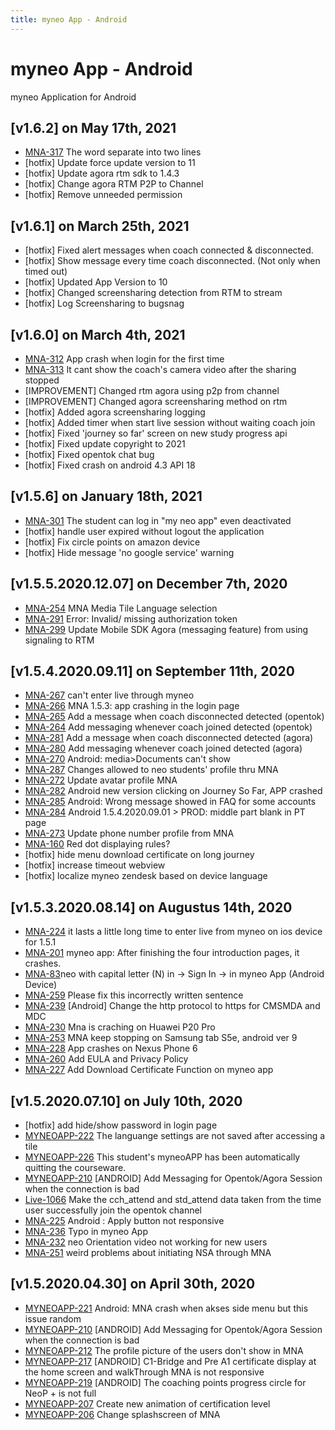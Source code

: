 ```yaml
---
title: myneo App - Android
---
```


# myneo App - Android
myneo Application for Android
## [v1.6.2] on May 17th, 2021
- [MNA-317](https://dyned.myjetbrains.com/youtrack/issue/MNA-317) The word separate into two lines
- [hotfix] Update force update version to 11
- [hotfix] Update agora rtm sdk to 1.4.3
- [hotfix] Change agora RTM P2P to Channel
- [hotfix] Remove unneeded permission

## [v1.6.1] on March 25th, 2021
- [hotfix] Fixed alert messages when coach connected & disconnected.
- [hotfix] Show message every time coach disconnected. (Not only when timed out)
- [hotfix] Updated App Version to 10
- [hotfix] Changed screensharing detection from RTM to stream
- [hotfix] Log Screensharing to bugsnag

## [v1.6.0] on March 4th, 2021
- [MNA-312](https://dyned.myjetbrains.com/youtrack/issue/MNA-312) App crash when login for the first time
- [MNA-313](https://dyned.myjetbrains.com/youtrack/issue/MNA-313) It cant show the coach's camera video after the sharing stopped
- [IMPROVEMENT] Changed rtm agora using p2p from channel
- [IMPROVEMENT] Changed agora screensharing method on rtm
- [hotfix] Added agora screensharing logging
- [hotfix] Added timer when start live session without waiting coach join
- [hotfix] Fixed 'journey so far' screen on new study progress api
- [hotfix] Fixed update copyright to 2021
- [hotfix] Fixed opentok chat bug
- [hotfix] Fixed crash on android 4.3 API 18

## [v1.5.6] on January 18th, 2021
- [MNA-301](https://dyned.myjetbrains.com/youtrack/issue/MNA-301) The student can log in "my neo app" even deactivated
- [hotfix] handle user expired without logout the application
- [hotfix] Fix circle points on amazon device
- [hotfix] Hide message 'no google service' warning

## [v1.5.5.2020.12.07] on December 7th, 2020
- [MNA-254](https://dyned.myjetbrains.com/youtrack/issue/MNA-254) MNA Media Tile Language selection
- [MNA-291](https://dyned.myjetbrains.com/youtrack/issue/MNA-291) Error: Invalid/ missing authorization token
- [MNA-299](https://dyned.myjetbrains.com/youtrack/issue/MNA-299) Update Mobile SDK Agora (messaging feature) from using signaling to RTM

## [v1.5.4.2020.09.11] on September 11th, 2020
- [MNA-267](https://dyned.myjetbrains.com/youtrack/issue/MNA-267) can't enter live through myneo
- [MNA-266](https://dyned.myjetbrains.com/youtrack/issue/MNA-266) MNA 1.5.3: app crashing in the login page
- [MNA-265](https://dyned.myjetbrains.com/youtrack/issue/MNA-265) Add a message when coach disconnected detected (opentok)
- [MNA-264](https://dyned.myjetbrains.com/youtrack/issue/MNA-264) Add messaging whenever coach joined detected (opentok)
- [MNA-281](https://dyned.myjetbrains.com/youtrack/issue/MNA-281) Add a message when coach disconnected detected (agora)
- [MNA-280](https://dyned.myjetbrains.com/youtrack/issue/MNA-280) Add messaging whenever coach joined detected (agora)
- [MNA-270](https://dyned.myjetbrains.com/youtrack/issue/MNA-270) Android: media>Documents can't show
- [MNA-287](https://dyned.myjetbrains.com/youtrack/issue/MNA-287) Changes allowed to neo students' profile thru MNA
- [MNA-272](https://dyned.myjetbrains.com/youtrack/issue/MNA-272) Update avatar profile MNA
- [MNA-282](https://dyned.myjetbrains.com/youtrack/issue/MNA-282) Android new version clicking on Journey So Far, APP crashed
- [MNA-285](https://dyned.myjetbrains.com/youtrack/issue/MNA-285) Android: Wrong message showed in FAQ for some accounts
- [MNA-284](https://dyned.myjetbrains.com/youtrack/issue/MNA-284) Android 1.5.4.2020.09.01 > PROD: middle part blank in PT page
- [MNA-273](https://dyned.myjetbrains.com/youtrack/issue/MNA-273) Update phone number profile from MNA
- [MNA-160](https://dyned.myjetbrains.com/youtrack/issue/MNA-160) Red dot displaying rules?
- [hotfix] hide menu download certificate on long journey
- [hotfix] increase timeout webview 
- [hotfix] localize myneo zendesk based on device language

## [v1.5.3.2020.08.14] on Augustus 14th, 2020
- [MNA-224](https://dyned.myjetbrains.com/youtrack/issue/MNA-224) it lasts a little long time to enter live from myneo on ios device for 1.5.1
- [MNA-201](https://dyned.myjetbrains.com/youtrack/issue/MNA-201) myneo app: After finishing the four introduction pages, it crashes.
- [MNA-83](https://dyned.myjetbrains.com/youtrack/issue/MNA-83)neo with capital letter (N) in -> Sign In -> in myneo App (Android Device)
- [MNA-259](https://dyned.myjetbrains.com/youtrack/issue/MNA-259) Please fix this incorrectly written sentence
- [MNA-239](https://dyned.myjetbrains.com/youtrack/issue/MNA-239) [Android] Change the http protocol to https for CMSMDA and MDC
- [MNA-230](https://dyned.myjetbrains.com/youtrack/issue/MNA-230) Mna is craching on Huawei P20 Pro
- [MNA-253](https://dyned.myjetbrains.com/youtrack/issue/MNA-253) MNA keep stopping on Samsung tab S5e, android ver 9
- [MNA-228](https://dyned.myjetbrains.com/youtrack/issue/MNA-228) App crashes on Nexus Phone 6
- [MNA-260](ttps://dyned.myjetbrains.com/youtrack/issue/MNA-260) Add EULA and Privacy Policy
- [MNA-227](https://dyned.myjetbrains.com/youtrack/issue/MNA-227) Add Download Certificate Function on myneo app

## [v1.5.2020.07.10] on July 10th, 2020
- [hotfix] add hide/show password in login page
- [MYNEOAPP-222](https://dyned.myjetbrains.com/youtrack/issue/MYNEOAPP-222) The languange settings are not saved after accessing a tile
- [MYNEOAPP-226](https://dyned.myjetbrains.com/youtrack/issue/MYNEOAPP-226) This student's myneoAPP has been automatically quitting the courseware.
- [MYNEOAPP-210](https://dyned.myjetbrains.com/youtrack/issue/MYNEOAPP-210) [ANDROID] Add Messaging for Opentok/Agora Session when the connection is bad
- [Live-1066](https://dyned.myjetbrains.com/youtrack/issue/Live-1066) Make the cch_attend and std_attend data taken from the time user successfully join the opentok channel
- [MNA-225](https://dyned.myjetbrains.com/youtrack/issue/MNA-225) Android : Apply button not responsive
- [MNA-236](https://dyned.myjetbrains.com/youtrack/issue/MNA-236) Typo in myneo App
- [MNA-232](https://dyned.myjetbrains.com/youtrack/issue/MNA-232) neo Orientation video not working for new users
- [MNA-251](https://dyned.myjetbrains.com/youtrack/issue/MNA-251) weird problems about initiating NSA through MNA

## [v1.5.2020.04.30] on April 30th, 2020
- [MYNEOAPP-221](https://dyned.myjetbrains.com/youtrack/issue/MYNEOAPP-221) Android: MNA crash when akses side menu but this issue random
- [MYNEOAPP-210](https://dyned.myjetbrains.com/youtrack/issue/MYNEOAPP-210) [ANDROID] Add Messaging for Opentok/Agora Session when the connection is bad
- [MYNEOAPP-212](https://dyned.myjetbrains.com/youtrack/issue/MYNEOAPP-212) The profile picture of the users don't show in MNA
- [MYNEOAPP-217](https://dyned.myjetbrains.com/youtrack/issue/MYNEOAPP-217) [ANDROID] C1-Bridge and Pre A1 certificate display at the home screen and walkThrough MNA is not responsive
- [MYNEOAPP-219](https://dyned.myjetbrains.com/youtrack/issue/MYNEOAPP-219) [ANDROID] The coaching points progress circle for NeoP + is not full
- [MYNEOAPP-207](https://dyned.myjetbrains.com/youtrack/issue/MYNEOAPP-207) Create new animation of certification level
- [MYNEOAPP-206](https://dyned.myjetbrains.com/youtrack/issue/MYNEOAPP-206) Change splashscreen of MNA
